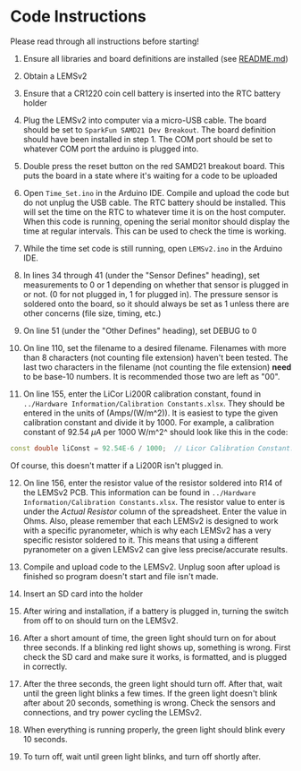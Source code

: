 # Code Instructions

Please read through all instructions before starting!

1. Ensure all libraries and board definitions are installed (see [README.md](../README.md))

2. Obtain a LEMSv2

3. Ensure that a CR1220 coin cell battery is inserted into the RTC battery holder

4. Plug the LEMSv2 into computer via a micro-USB cable. The board should be set to `SparkFun SAMD21 Dev Breakout`. The board definition should have been installed in step 1. The COM port should be set to whatever COM port the arduino is plugged into.

5. Double press the reset button on the red SAMD21 breakout board. This puts the board in a state where it's waiting for a code to be uploaded

6. Open `Time_Set.ino` in the Arduino IDE. Compile and upload the code but do not unplug the USB cable. The RTC battery should be installed. This will set the time on the RTC to whatever time it is on the host computer. When this code is running, opening the serial monitor should display the time at regular intervals. This can be used to check the time is working.

7. While the time set code is still running, open `LEMSv2.ino` in the Arduino IDE. 

8. In lines 34 through 41 (under the "Sensor Defines" heading), set measurements to 0 or 1 depending on whether that sensor is plugged in or not. (0 for not plugged in, 1 for plugged in). The pressure sensor is soldered onto the board, so it should always be set as 1 unless there are other concerns (file size, timing, etc.)

9. On line 51 (under the "Other Defines" heading), set DEBUG to 0

10. On line 110, set the filename to a desired filename. Filenames with more than 8 characters (not counting file extension) haven't been tested. The last two characters in the filename (not counting the file extension) **need** to be base-10 numbers. It is recommended those two are left as "00".

11. On line 155, enter the LiCor Li200R calibration constant, found in `../Hardware Information/Calibration Constants.xlsx`. They should be entered in the units of (Amps/(W/m^2)). It is easiest to type the given calibration constant and divide it by 1000. For example, a calibration constant of 92.54 $\mu A$ per 1000 W/m^2^ should look like this in the code:

   ```c++
   const double liConst = 92.54E-6 / 1000;  // Licor Calibration Constant. Units of (Amps/(W/m^2))
   ```
   Of course, this doesn't matter if a Li200R isn't plugged in.

12. On line 156, enter the resistor value of the resistor soldered into R14 of the LEMSv2 PCB. This information can be found in `../Hardware Information/Calibration Constants.xlsx`. The resistor value to enter is under the *Actual Resistor* column of the spreadsheet. Enter the value in Ohms. Also, please remember that each LEMSv2 is designed to work with a specific pyranometer, which is why each LEMSv2 has a very specific resistor soldered to it. This means that using a different pyranometer on a given LEMSv2 can give less precise/accurate results.

13. Compile and upload code to the LEMSv2. Unplug soon after upload is finished so program doesn't start and file isn't made.

14. Insert an SD card into the holder

15. After wiring and installation, if a battery is plugged in, turning the switch from off to on should turn on the LEMSv2. 

16. After a short amount of time, the green light should turn on for about three seconds. If a blinking red light shows up, something is wrong. First check the SD card and make sure it works, is formatted, and is plugged in correctly.

17. After the three seconds, the green light should turn off. After that, wait until the green light blinks a few times. If the green light doesn't blink after about 20 seconds, something is wrong. Check the sensors and connections, and try power cycling the LEMSv2.

18. When everything is running properly, the green light should blink every 10 seconds. 

19. To turn off, wait until green light blinks, and turn off shortly after.
